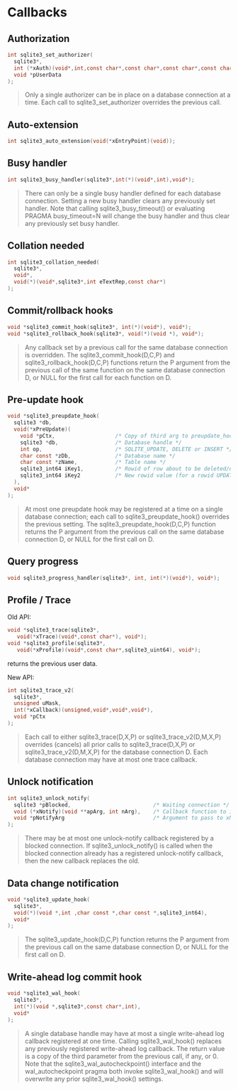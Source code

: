 # Callbacks

## Authorization

```C
int sqlite3_set_authorizer(
  sqlite3*,
  int (*xAuth)(void*,int,const char*,const char*,const char*,const char*),
  void *pUserData
);
```
> Only a single authorizer can be in place on a database connection at a time.
> Each call to sqlite3_set_authorizer overrides the previous call.

## Auto-extension

```C
int sqlite3_auto_extension(void(*xEntryPoint)(void));
```

## Busy handler

```C
int sqlite3_busy_handler(sqlite3*,int(*)(void*,int),void*);
```
> There can only be a single busy handler defined for each database connection.
> Setting a new busy handler clears any previously set handler.
> Note that calling sqlite3_busy_timeout() or evaluating PRAGMA busy_timeout=N will change the busy handler and thus clear any previously set busy handler.

## Collation needed

```C
int sqlite3_collation_needed(
  sqlite3*,
  void*,
  void(*)(void*,sqlite3*,int eTextRep,const char*)
);
```

## Commit/rollback hooks

```C
void *sqlite3_commit_hook(sqlite3*, int(*)(void*), void*);
void *sqlite3_rollback_hook(sqlite3*, void(*)(void *), void*);
```
> Any callback set by a previous call for the same database connection is overridden.
> The sqlite3_commit_hook(D,C,P) and sqlite3_rollback_hook(D,C,P) functions return the P argument from the previous call of the same function on the same database connection D,
> or NULL for the first call for each function on D.

## Pre-update hook

```C
void *sqlite3_preupdate_hook(
  sqlite3 *db,
  void(*xPreUpdate)(
    void *pCtx,                   /* Copy of third arg to preupdate_hook() */
    sqlite3 *db,                  /* Database handle */
    int op,                       /* SQLITE_UPDATE, DELETE or INSERT */
    char const *zDb,              /* Database name */
    char const *zName,            /* Table name */
    sqlite3_int64 iKey1,          /* Rowid of row about to be deleted/updated */
    sqlite3_int64 iKey2           /* New rowid value (for a rowid UPDATE) */
  ),
  void*
);
```
> At most one preupdate hook may be registered at a time on a single database connection;
> each call to sqlite3_preupdate_hook() overrides the previous setting.
> The sqlite3_preupdate_hook(D,C,P) function returns the P argument from the previous call on the same database connection D,
> or NULL for the first call on D.

## Query progress

```C
void sqlite3_progress_handler(sqlite3*, int, int(*)(void*), void*);
```

## Profile / Trace

Old API:
```C
void *sqlite3_trace(sqlite3*,
   void(*xTrace)(void*,const char*), void*);
void *sqlite3_profile(sqlite3*,
   void(*xProfile)(void*,const char*,sqlite3_uint64), void*);
```
returns the previous user data.

New API:
```C
int sqlite3_trace_v2(
  sqlite3*,
  unsigned uMask,
  int(*xCallback)(unsigned,void*,void*,void*),
  void *pCtx
);
```
> Each call to either sqlite3_trace(D,X,P) or sqlite3_trace_v2(D,M,X,P) overrides (cancels) all prior calls to sqlite3_trace(D,X,P) or sqlite3_trace_v2(D,M,X,P) for the database connection D.
> Each database connection may have at most one trace callback.

## Unlock notification

```C
int sqlite3_unlock_notify(
  sqlite3 *pBlocked,                          /* Waiting connection */
  void (*xNotify)(void **apArg, int nArg),    /* Callback function to invoke */
  void *pNotifyArg                            /* Argument to pass to xNotify */
);
```
> There may be at most one unlock-notify callback registered by a blocked connection.
> If sqlite3_unlock_notify() is called when the blocked connection already has a registered unlock-notify callback,
> then the new callback replaces the old.

## Data change notification

```C
void *sqlite3_update_hook(
  sqlite3*,
  void(*)(void *,int ,char const *,char const *,sqlite3_int64),
  void*
);
```
> The sqlite3_update_hook(D,C,P) function returns the P argument from the previous call on the same database connection D, or NULL for the first call on D.

## Write-ahead log commit hook

```C
void *sqlite3_wal_hook(
  sqlite3*,
  int(*)(void *,sqlite3*,const char*,int),
  void*
);
```
> A single database handle may have at most a single write-ahead log callback registered at one time.
> Calling sqlite3_wal_hook() replaces any previously registered write-ahead log callback.
> The return value is a copy of the third parameter from the previous call, if any, or 0.
> Note that the sqlite3_wal_autocheckpoint() interface and the wal_autocheckpoint pragma both invoke sqlite3_wal_hook() and will overwrite any prior sqlite3_wal_hook() settings.

